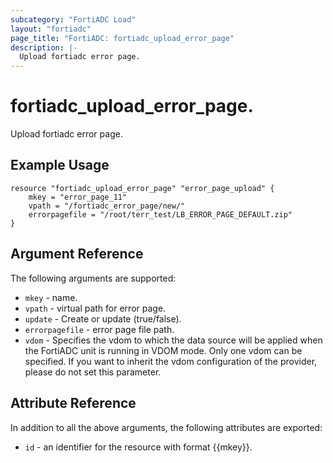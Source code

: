 ```yaml
---
subcategory: "FortiADC Load"
layout: "fortiadc"
page_title: "FortiADC: fortiadc_upload_error_page"
description: |-
  Upload fortiadc error page.
---
```


# fortiadc_upload_error_page.
Upload fortiadc error page.

## Example Usage
```hcl
resource "fortiadc_upload_error_page" "error_page_upload" {
	mkey = "error_page_11"
	vpath = "/fortiadc_error_page/new/"
	errorpagefile = "/root/terr_test/LB_ERROR_PAGE_DEFAULT.zip"
}

```

## Argument Reference

The following arguments are supported:

* `mkey` - name.
* `vpath` - virtual path for error page.
* `update` - Create or update (true/false).
* `errorpagefile` - error page file path.
* `vdom` - Specifies the vdom to which the data source will be applied when the FortiADC unit is running in VDOM mode. Only one vdom can be specified. If you want to inherit the vdom configuration of the provider, please do not set this parameter.

## Attribute Reference

In addition to all the above arguments, the following attributes are exported:
* `id` - an identifier for the resource with format {{mkey}}.

